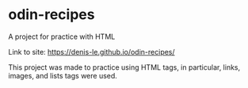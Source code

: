 # odin-recipes
A project for practice with HTML

Link to site: https://denis-le.github.io/odin-recipes/

This project was made to practice using HTML tags, in particular, links, images, and lists tags were used.
